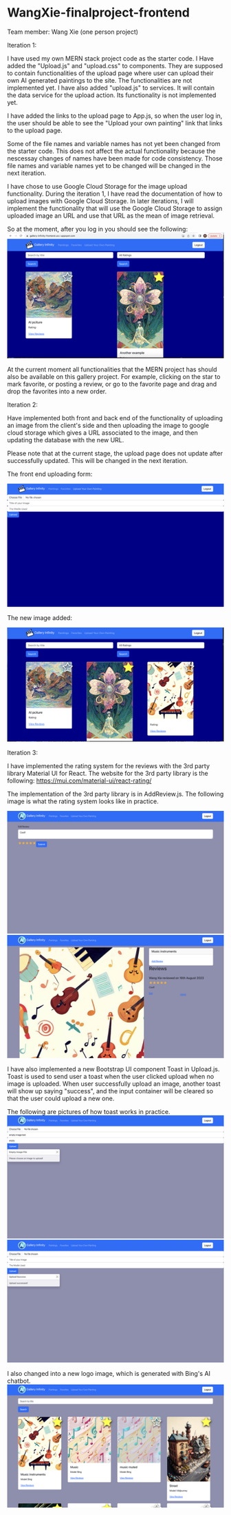 # WangXie-finalproject-frontend

Team member: Wang Xie (one person project)

Iteration 1:

I have used my own MERN stack project code as the starter code. I Have added the "Upload.js" and "upload.css" to components. They are supposed to contain functionalities of the upload page where user can upload their own AI generated paintings to the site. The functionalities are not implemented yet. I have also added "upload.js" to services. It will contain the data service for the upload action. Its functionality is not implemented yet.

I have added the links to the upload page to App.js, so when the user log in, the user should be able to see the "Upload your own painting" link that links to the upload page.

Some of the file names and variable names has not yet been changed from the starter code. This does not affect the actual functionality because the nescessay changes of names have been made for code consistency. Those file names and variable names yet to be changed will be changed in the next iteration.

I have chose to use Google Cloud Storage for the image upload functionality. During the iteration 1, I have read the documentation of how to upload images with Google Cloud Storage. In later iterations, I will implement the functionality that will use the Google Cloud Storage to assign uploaded image an URL and use that URL as the mean of image retrieval. 

So at the moment, after you log in you should see the following:
![alt text](iteration1pic.png)

At the current moment all functionalities that the MERN project has should also be available on this gallery project. For example, clicking on the star to mark favorite, or posting a review, or go to the favorite page and drag and drop the favorites into a new order. 


Iteration 2:

Have implemented both front and back end of the functionality of uploading an image from the client's side and then uploading the image to google cloud storage which gives a URL associated to the image, and then updating the database with the new URL. 

Please note that at the current stage, the upload page does not update after successfully updated. This will be changed in the next iteration.

The front end uploading form:

![alt text](uploadform.png)

The new image added:

![alt text](uploadnewimage.png)


Iteration 3:

I have implemented the rating system for the reviews with the 3rd party library Material UI for React. 
The website for the 3rd party library is the following: https://mui.com/material-ui/react-rating/ 

The implementation of the 3rd party library is in AddReview.js. The following image is what the rating system looks like in practice.

![alt text](rating.png)
![alt text](rating1.png)


I have also implemented a new Bootstrap UI component Toast in Upload.js. Toast is used to send user a toast when the user clicked upload when no image is uploaded. When user successfully upload an image, another toast will show up saying "success", and the input container will be cleared so that the user could upload a new one. 

The following are pictures of how toast works in practice.
![alt text](emptyfile.png)
![alt text](loadsuccess.png)

I also changed into a new logo image, which is generated with Bing's AI chatbot.
![alt text](newlogo.png)



